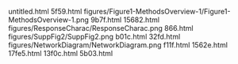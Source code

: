 untitled.html
5f59.html
figures/Figure1-MethodsOverview-1/Figure1-MethodsOverview-1.png
9b7f.html
15682.html
figures/ResponseCharac/ResponseCharac.png
866.html
figures/SuppFig2/SuppFig2.png
b01c.html
32fd.html
figures/NetworkDiagram/NetworkDiagram.png
f11f.html
1562e.html
17fe5.html
13f0c.html
5b03.html